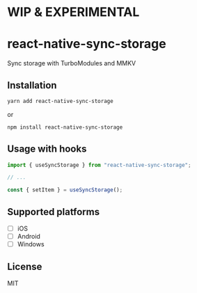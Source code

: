 # WIP & EXPERIMENTAL

# react-native-sync-storage

Sync storage with TurboModules and MMKV

## Installation

```sh
yarn add react-native-sync-storage
```

or

```sh
npm install react-native-sync-storage
```


## Usage with hooks

```js
import { useSyncStorage } from "react-native-sync-storage";

// ...

const { setItem } = useSyncStorage();
```

## Supported platforms

- [ ] iOS
- [ ] Android
- [ ] Windows

## License

MIT
